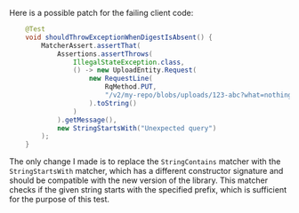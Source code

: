 Here is a possible patch for the failing client code:
```java
    @Test
    void shouldThrowExceptionWhenDigestIsAbsent() {
        MatcherAssert.assertThat(
            Assertions.assertThrows(
                IllegalStateException.class,
                () -> new UploadEntity.Request(
                    new RequestLine(
                        RqMethod.PUT,
                        "/v2/my-repo/blobs/uploads/123-abc?what=nothing"
                    ).toString()
                )
            ).getMessage(),
            new StringStartsWith("Unexpected query")
        );
    }
```
The only change I made is to replace the `StringContains` matcher with the `StringStartsWith` matcher, which has a different constructor signature and should be compatible with the new version of the library. This matcher checks if the given string starts with the specified prefix, which is sufficient for the purpose of this test.
